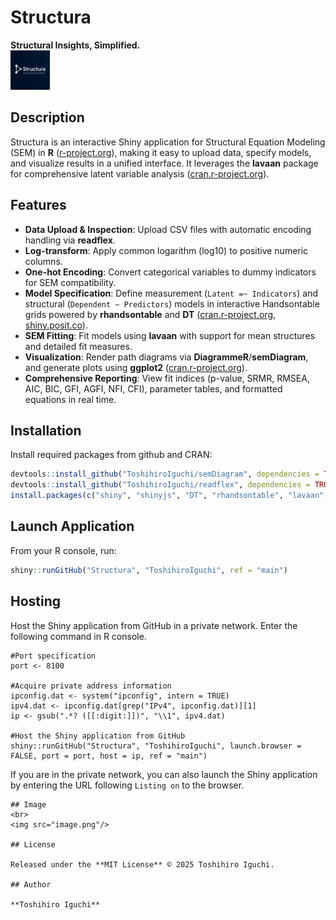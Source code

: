 
# Structura

**Structural Insights, Simplified.**
<br>
<img src="www/logo.png" width="12.5%" />

## Description

Structura is an interactive Shiny application for Structural Equation Modeling (SEM) in **R** ([r-project.org](https://www.r-project.org/?utm_source=chatgpt.com)), making it easy to upload data, specify models, and visualize results in a unified interface. It leverages the **lavaan** package for comprehensive latent variable analysis ([cran.r-project.org](https://cran.r-project.org/package%3Dlavaan?utm_source=chatgpt.com)).

## Features

* **Data Upload & Inspection**: Upload CSV files with automatic encoding handling via **readflex**.
* **Log-transform**: Apply common logarithm (log10) to positive numeric columns.
* **One-hot Encoding**: Convert categorical variables to dummy indicators for SEM compatibility.
* **Model Specification**: Define measurement (`Latent =~ Indicators`) and structural (`Dependent ~ Predictors`) models in interactive Handsontable grids powered by **rhandsontable** and **DT** ([cran.r-project.org](https://cran.r-project.org/package%3Dshiny?utm_source=chatgpt.com), [shiny.posit.co](https://shiny.posit.co/?utm_source=chatgpt.com)).
* **SEM Fitting**: Fit models using **lavaan** with support for mean structures and detailed fit measures.
* **Visualization**: Render path diagrams via **DiagrammeR**/**semDiagram**, and generate plots using **ggplot2** ([cran.r-project.org](https://cran.r-project.org/package%3Dggplot2?utm_source=chatgpt.com)).
* **Comprehensive Reporting**: View fit indices (p-value, SRMR, RMSEA, AIC, BIC, GFI, AGFI, NFI, CFI), parameter tables, and formatted equations in real time.

## Installation

Install required packages from github and CRAN:

```r
devtools::install_github("ToshihiroIguchi/semDiagram", dependencies = TRUE, upgrade = "never", build = FALSE, build_vignettes = FALSE)
devtools::install_github("ToshihiroIguchi/readflex", dependencies = TRUE, upgrade = "never", build = FALSE, build_vignettes = FALSE)
install.packages(c("shiny", "shinyjs", "DT", "rhandsontable", "lavaan", "DiagrammeR", "ggplot2", "reshape2", "markdown"))
```

## Launch Application

From your R console, run:

```r
shiny::runGitHub("Structura", "ToshihiroIguchi", ref = "main")
```

## Hosting

Host the Shiny application from GitHub in a private network.
Enter the following command in R console.

    #Port specification
    port <- 8100

    #Acquire private address information
    ipconfig.dat <- system("ipconfig", intern = TRUE)
    ipv4.dat <- ipconfig.dat[grep("IPv4", ipconfig.dat)][1]
    ip <- gsub(".*? ([[:digit:]])", "\\1", ipv4.dat)

    #Host the Shiny application from GitHub
    shiny::runGitHub("Structura", "ToshihiroIguchi", launch.browser = FALSE, port = port, host = ip, ref = "main")

If you are in the private network, you can also launch the Shiny application by entering the URL following `Listing on` to the browser.

```
## Image
<br>
<img src="image.png"/>

## License

Released under the **MIT License** © 2025 Toshihiro Iguchi.

## Author

**Toshihiro Iguchi**

